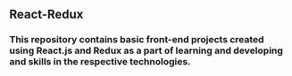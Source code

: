 ## React-Redux ##

### This repository contains basic front-end projects created using React.js and Redux as a part of learning and developing and skills in the respective technologies. 
